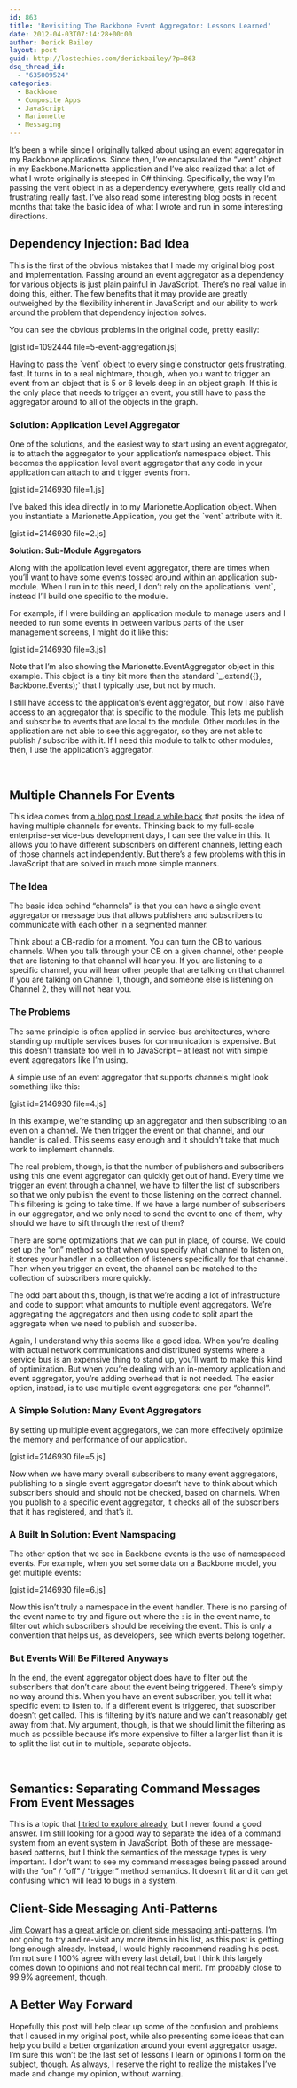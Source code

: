 ```yaml
---
id: 863
title: 'Revisiting The Backbone Event Aggregator: Lessons Learned'
date: 2012-04-03T07:14:28+00:00
author: Derick Bailey
layout: post
guid: http://lostechies.com/derickbailey/?p=863
dsq_thread_id:
  - "635009524"
categories:
  - Backbone
  - Composite Apps
  - JavaScript
  - Marionette
  - Messaging
---
```

It&#8217;s been a while since I originally talked about using an event aggregator in my Backbone applications. Since then, I&#8217;ve encapsulated the &#8220;vent&#8221; object in my Backbone.Marionette application and I&#8217;ve also realized that a lot of what I wrote originally is steeped in C# thinking. Specifically, the way I&#8217;m passing the vent object in as a dependency everywhere, gets really old and frustrating really fast. I&#8217;ve also read some interesting blog posts in recent months that take the basic idea of what I wrote and run in some interesting directions.

## Dependency Injection: Bad Idea

This is the first of the obvious mistakes that I made my original blog post and implementation. Passing around an event aggregator as a dependency for various objects is just plain painful in JavaScript. There&#8217;s no real value in doing this, either. The few benefits that it may provide are greatly outweighed by the flexibility inherent in JavaScript and our ability to work around the problem that dependency injection solves.

You can see the obvious problems in the original code, pretty easily:

[gist id=1092444 file=5-event-aggregation.js]

Having to pass the \`vent\` object to every single constructor gets frustrating, fast. It turns in to a real nightmare, though, when you want to trigger an event from an object that is 5 or 6 levels deep in an object graph. If this is the only place that needs to trigger an event, you still have to pass the aggregator around to all of the objects in the graph.

### Solution: Application Level Aggregator

One of the solutions, and the easiest way to start using an event aggregator, is to attach the aggregator to your application&#8217;s namespace object. This becomes the application level event aggregator that any code in your application can attach to and trigger events from.

[gist id=2146930 file=1.js]

I&#8217;ve baked this idea directly in to my Marionette.Application object. When you instantiate a Marionette.Application, you get the \`vent\` attribute with it.

[gist id=2146930 file=2.js]

<span style="font-size: 14px; font-weight: bold;">Solution: Sub-Module Aggregators</span>

Along with the application level event aggregator, there are times when you&#8217;ll want to have some events tossed around within an application sub-module. When I run in to this need, I don&#8217;t rely on the application&#8217;s \`vent\`, instead I&#8217;ll build one specific to the module.

For example, if I were building an application module to manage users and I needed to run some events in between various parts of the user management screens, I might do it like this:

[gist id=2146930 file=3.js]

Note that I&#8217;m also showing the Marionette.EventAggregator object in this example. This object is a tiny bit more than the standard \`_.extend({}, Backbone.Events);\` that I typically use, but not by much.

I still have access to the application&#8217;s event aggregator, but now I also have access to an aggregator that is specific to the module. This lets me publish and subscribe to events that are local to the module. Other modules in the application are not able to see this aggregator, so they are not able to publish / subscribe with it. If I need this module to talk to other modules, then, I use the application&#8217;s aggregator.

 

## Multiple Channels For Events

This idea comes from [a blog post I read a while back](http://www.michikono.com/2012/01/11/adding-a-centralized-event-dispatcher-on-backbone-js/) that posits the idea of having multiple channels for events. Thinking back to my full-scale enterprise-service-bus development days, I can see the value in this. It allows you to have different subscribers on different channels, letting each of those channels act independently. But there&#8217;s a few problems with this in JavaScript that are solved in much more simple manners.

### The Idea

The basic idea behind &#8220;channels&#8221; is that you can have a single event aggregator or message bus that allows publishers and subscribers to communicate with each other in a segmented manner.

Think about a CB-radio for a moment. You can turn the CB to various channels. When you talk through your CB on a given channel, other people that are listening to that channel will hear you. If you are listening to a specific channel, you will hear other people that are talking on that channel. If you are talking on Channel 1, though, and someone else is listening on Channel 2, they will not hear you.

### The Problems

The same principle is often applied in service-bus architectures, where standing up multiple services buses for communication is expensive. But this doesn&#8217;t translate too well in to JavaScript &#8211; at least not with simple event aggregators like I&#8217;m using.

A simple use of an event aggregator that supports channels might look something like this:

[gist id=2146930 file=4.js]

In this example, we&#8217;re standing up an aggregator and then subscribing to an even on a channel. We then trigger the event on that channel, and our handler is called. This seems easy enough and it shouldn&#8217;t take that much work to implement channels.

The real problem, though, is that the number of publishers and subscribers using this one event aggregator can quickly get out of hand. Every time we trigger an event through a channel, we have to filter the list of subscribers so that we only publish the event to those listening on the correct channel. This filtering is going to take time. If we have a large number of subscribers in our aggregator, and we only need to send the event to one of them, why should we have to sift through the rest of them?

There are some optimizations that we can put in place, of course. We could set up the &#8220;on&#8221; method so that when you specify what channel to listen on, it stores your handler in a collection of listeners specifically for that channel. Then when you trigger an event, the channel can be matched to the collection of subscribers more quickly.

The odd part about this, though, is that we&#8217;re adding a lot of infrastructure and code to support what amounts to multiple event aggregators. We&#8217;re aggregating the aggregators and then using code to split apart the aggregate when we need to publish and subscribe.

Again, I understand why this seems like a good idea. When you&#8217;re dealing with actual network communications and distributed systems where a service bus is an expensive thing to stand up, you&#8217;ll want to make this kind of optimization. But when you&#8217;re dealing with an in-memory application and event aggregator, you&#8217;re adding overhead that is not needed. The easier option, instead, is to use multiple event aggregators: one per &#8220;channel&#8221;.

### A Simple Solution: Many Event Aggregators

By setting up multiple event aggregators, we can more effectively optimize the memory and performance of our application.

[gist id=2146930 file=5.js]

Now when we have many overall subscribers to many event aggregators, publishing to a single event aggregator doesn&#8217;t have to think about which subscribers should and should not be checked, based on channels. When you publish to a specific event aggregator, it checks all of the subscribers that it has registered, and that&#8217;s it.

### A Built In Solution: Event Namspacing

The other option that we see in Backbone events is the use of namespaced events. For example, when you set some data on a Backbone model, you get multiple events:

[gist id=2146930 file=6.js]

Now this isn&#8217;t truly a namespace in the event handler. There is no parsing of the event name to try and figure out where the : is in the event name, to filter out which subscribers should be receiving the event. This is only a convention that helps us, as developers, see which events belong together.

### But Events Will Be Filtered Anyways

In the end, the event aggregator object does have to filter out the subscribers that don&#8217;t care about the event being triggered. There&#8217;s simply no way around this. When you have an event subscriber, you tell it what specific event to listen to. If a different event is triggered, that subscriber doesn&#8217;t get called. This is filtering by it&#8217;s nature and we can&#8217;t reasonably get away from that. My argument, though, is that we should limit the filtering as much as possible because it&#8217;s more expensive to filter a larger list than it is to split the list out in to multiple, separate objects.

 

## Semantics: Separating Command Messages From Event Messages

This is a topic that [I tried to explore already](http://lostechies.com/derickbailey/2011/11/18/is-there-an-idiomatic-command-pattern-implementation-for-javascript/), but I never found a good answer. I&#8217;m still looking for a good way to separate the idea of a command system from an event system in JavaScript. Both of these are message-based patterns, but I think the semantics of the message types is very important. I don&#8217;t want to see my command messages being passed around with the &#8220;on&#8221; / &#8220;off&#8221; / &#8220;trigger&#8221; method semantics. It doesn&#8217;t fit and it can get confusing which will lead to bugs in a system.

## Client-Side Messaging Anti-Patterns

[Jim Cowart](https://twitter.com/#!/ifandelse) has [a great article on client side messaging anti-patterns](http://freshbrewedcode.com/jimcowart/2012/03/19/client-side-messaging-in-javascript-part-3-anti-patterns/). I&#8217;m not going to try and re-visit any more items in his list, as this post is getting long enough already. Instead, I would highly recommend reading his post. I&#8217;m not sure I 100% agree with every last detail, but I think this largely comes down to opinions and not real technical merit. I&#8217;m probably close to 99.9% agreement, though.

## A Better Way Forward

Hopefully this post will help clear up some of the confusion and problems that I caused in my original post, while also presenting some ideas that can help you build a better organization around your event aggregator usage. I&#8217;m sure this won&#8217;t be the last set of lessons I learn or opinions I form on the subject, though. As always, I reserve the right to realize the mistakes I&#8217;ve made and change my opinion, without warning.